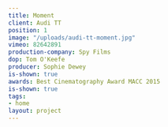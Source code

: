 ```yaml
---
title: Moment
client: Audi TT
position: 1
image: "/uploads/audi-tt-moment.jpg"
vimeo: 82642891
production-company: Spy Films
dop: Tom O'Keefe
producer: Sophie Dewey
is-shown: true
awards: Best Cinematography Award MACC 2015
is-shown: true
tags:
- home
layout: project
---
```


